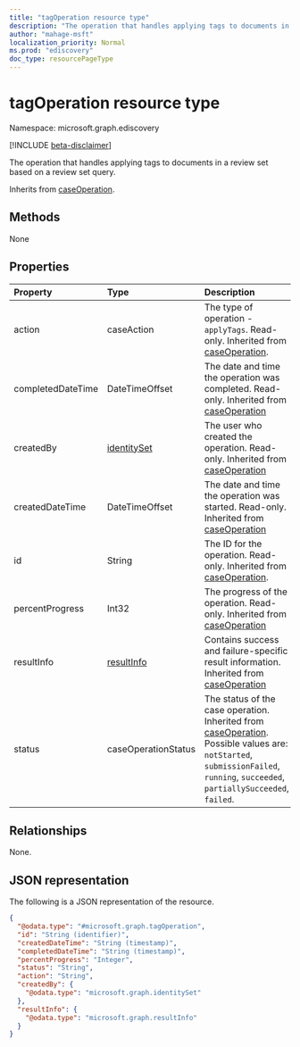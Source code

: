 ```yaml
---
title: "tagOperation resource type"
description: "The operation that handles applying tags to documents in a review set based on a review set query"
author: "mahage-msft"
localization_priority: Normal
ms.prod: "ediscovery"
doc_type: resourcePageType
---
```


# tagOperation resource type

Namespace: microsoft.graph.ediscovery

[!INCLUDE [beta-disclaimer](../../includes/beta-disclaimer.md)]

The operation that handles applying tags to documents in a review set based on a review set query.

Inherits from [caseOperation](../resources/caseoperation.md).

## Methods

None

## Properties

|Property|Type|Description|
|:---|:---|:---|
|action|caseAction| The type of operation - `applyTags`. Read-only. Inherited from [caseOperation](../resources/caseoperation.md).|
|completedDateTime|DateTimeOffset|The date and time the operation was completed. Read-only. Inherited from [caseOperation](../resources/caseoperation.md)|
|createdBy|[identitySet](../resources/identityset.md)|The user who created the operation. Read-only. Inherited from [caseOperation](../resources/caseoperation.md)|
|createdDateTime|DateTimeOffset|The date and time the operation was started. Read-only. Inherited from [caseOperation](../resources/caseoperation.md)|
|id|String| The ID for the operation. Read-only. Inherited from [caseOperation](../resources/caseoperation.md).|
|percentProgress|Int32|The progress of the operation. Read-only. Inherited from [caseOperation](../resources/caseoperation.md)|
|resultInfo|[resultInfo](../resources/resultinfo.md)|Contains success and failure-specific result information. Inherited from [caseOperation](../resources/caseoperation.md)|
|status|caseOperationStatus|The status of the case operation. Inherited from [caseOperation](../resources/caseoperation.md). Possible values are: `notStarted`, `submissionFailed`, `running`, `succeeded`, `partiallySucceeded`, `failed`.|

## Relationships

None.

## JSON representation

The following is a JSON representation of the resource.
<!-- {
  "blockType": "resource",
  "keyProperty": "id",
  "@odata.type": "microsoft.graph.tagOperation",
  "baseType": "microsoft.graph.caseOperation",
  "openType": false
}
-->

``` json
{
  "@odata.type": "#microsoft.graph.tagOperation",
  "id": "String (identifier)",
  "createdDateTime": "String (timestamp)",
  "completedDateTime": "String (timestamp)",
  "percentProgress": "Integer",
  "status": "String",
  "action": "String",
  "createdBy": {
    "@odata.type": "microsoft.graph.identitySet"
  },
  "resultInfo": {
    "@odata.type": "microsoft.graph.resultInfo"
  }
}
```

